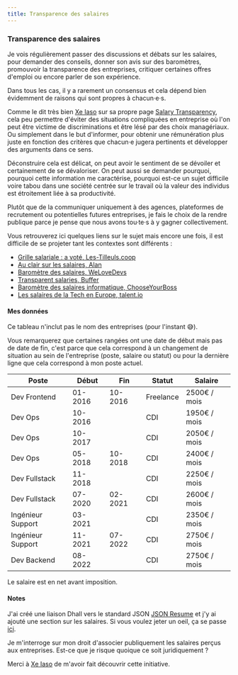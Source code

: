 ```yaml
---
title: Transparence des salaires
---
```

### Transparence des salaires

Je vois régulièrement passer des discussions et débats sur les salaires, pour demander des conseils, donner son avis sur des baromètres, promouvoir la transparence des entreprises, critiquer certaines offres d'emploi ou encore parler de son expérience.

Dans tous les cas, il y a rarement un consensus et cela dépend bien évidemment de raisons qui sont propres à chacun·e·s.

Comme le dit très bien [Xe Iaso](https://xeiaso.net) sur sa propre page [Salary Transparency](https://xeiaso.net/salary-transparency), cela peu permettre d'éviter des situations compliquées en entreprise où l'on peut être victime de discriminations et être lésé par des choix managériaux. Ou simplement dans le but d'informer, pour obtenir une rémunération plus juste en fonction des critères que chacun·e jugera pertinents et  développer des arguments dans ce sens.

Déconstruire cela est délicat, on peut avoir le sentiment de se dévoiler et certainement de se dévaloriser. On peut aussi se demander pourquoi, pourquoi cette information me caractérise, pourquoi est-ce un sujet difficile voire tabou dans une société centrée sur le travail où la valeur des individus est étroitement liée à sa productivité. 

Plutôt que de la communiquer uniquement à des agences, plateformes de recrutement ou potentielles futures entreprises, je fais le choix de la rendre publique parce je pense que nous avons tou·te·s à y gagner collectivement. 

Vous retrouverez ici quelques liens sur le sujet mais encore une fois, il est difficile de se projeter tant les contextes sont différents :

- [Grille salariale : a voté, Les-Tilleuls.coop](https://les-tilleuls.coop/blog/grille-salariale-a-vote)
- [Au clair sur les salaires, Alan](https://blog.alan.com/bien-etre-au-travail/au-clair-sur-les-salaires)
- [Baromètre des salaires, WeLoveDevs](https://welovedevs.com/fr/salaires)
- [Transparent salaries, Buffer](https://buffer.com/salaries)
- [Baromètre des salaires informatique, ChooseYourBoss](https://www.chooseyourboss.com/barometre-des-salaires-it)
- [Les salaires de la Tech en Europe, talent.io](https://marketing-pictures.s3.eu-west-1.amazonaws.com/Salary_Report_2022/talentio_FR.pdf)

#### Mes données

Ce tableau n'inclut pas le nom des entreprises (pour l'instant 😅).

Vous remarquerez que certaines rangées ont une date de début mais pas de date de fin, c'est parce que cela correspond à un changement de situation au sein de l'entreprise (poste, salaire ou statut) ou pour la dernière ligne que cela correspond à mon poste actuel. 

| Poste             | Début   | Fin     | Statut    | Salaire     |
|-------------------|---------|---------|-----------|--------------|
| Dev Frontend      | 01-2016 | 10-2016 | Freelance | 2500€ / mois |
| Dev Ops           | 10-2016 |         | CDI       | 1950€ / mois |
| Dev Ops           | 10-2017 |         | CDI       | 2050€ / mois |
| Dev Ops           | 05-2018 | 10-2018 | CDI       | 2400€ / mois |
| Dev Fullstack     | 11-2018 |         | CDI       | 2250€ / mois |
| Dev Fullstack     | 07-2020 | 02-2021 | CDI       | 2600€ / mois |
| Ingénieur Support | 03-2021 |         | CDI       | 2350€ / mois |
| Ingénieur Support | 11-2021 | 07-2022 | CDI       | 2750€ / mois |
| Dev Backend       | 08-2022 |         | CDI       | 2750€ / mois |

Le salaire est en net avant imposition.

#### Notes

J'ai créé une liaison Dhall vers le standard JSON [JSON Resume](https://jsonresume.org/schema/) et j'y ai ajouté une section sur les salaires. Si vous voulez jeter un oeil, ça se passe [ici](https://github.com/gaelreyrol/dhall-resume).

Je m'interroge sur mon droit d'associer publiquement les salaires perçus aux entreprises. Est-ce que je risque quoique ce soit juridiquement ?

Merci à [Xe Iaso](https://xeiaso.net) de m'avoir fait découvrir cette initiative.
